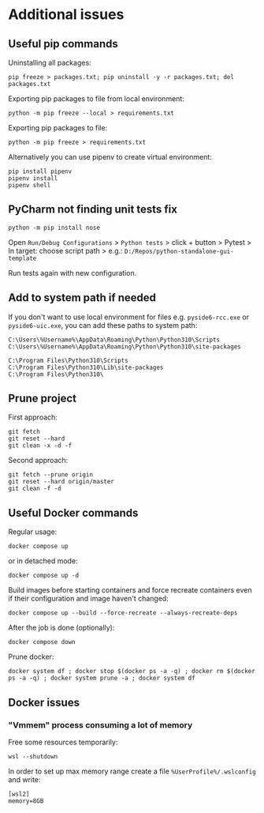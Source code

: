 # Additional issues


## Useful pip commands

Uninstalling all packages:
```commandline
pip freeze > packages.txt; pip uninstall -y -r packages.txt; del packages.txt
```

Exporting pip packages to file from local environment:
```commandline
python -m pip freeze --local > requirements.txt
```

Exporting pip packages to file:
```commandline
python -m pip freeze > requirements.txt
```

Alternatively you can use pipenv to create virtual environment:
```commandline
pip install pipenv
pipenv install
pipenv shell
```

## PyCharm not finding unit tests fix
```commandline
python -m pip install nose
```
Open `Run/Debug Configurations` > `Python tests` > click + button > Pytest > In target: choose script path > e.g.: `D:/Repos/python-standalone-gui-template`

Run tests again with new configuration.

## Add to system path if needed

If you don't want to use local environment for files e.g. ```pyside6-rcc.exe``` or ```pyside6-uic.exe```, you can add these paths to system path:
```commandline
C:\Users\%Username%\AppData\Roaming\Python\Python310\Scripts
C:\Users\%Username%\AppData\Roaming\Python\Python310\site-packages

C:\Program Files\Python310\Scripts
C:\Program Files\Python310\Lib\site-packages
C:\Program Files\Python310\
```

## Prune project

First approach:

```commandline
git fetch
git reset --hard
git clean -x -d -f
```

Second approach:

```commandline
git fetch --prune origin
git reset --hard origin/master
git clean -f -d
```

## Useful Docker commands

Regular usage:

```commandline
docker compose up
```

or in detached mode:

```commandline
docker compose up -d
```

Build images before starting containers and force recreate containers even if their configuration and image haven't changed:
```commandline
docker compose up --build --force-recreate --always-recreate-deps
```

After the job is done (optionally):
```commandline
docker compose down
```

Prune docker:
```commandline
docker system df ; docker stop $(docker ps -a -q) ; docker rm $(docker ps -a -q) ; docker system prune -a ; docker system df
```

## Docker issues

### "Vmmem" process consuming a lot of memory
Free some resources temporarily:

```commandline
wsl --shutdown
```

In order to set up max memory range create a file `%UserProfile%/.wslconfig` and write:

```commandline
[wsl2]
memory=8GB
```
